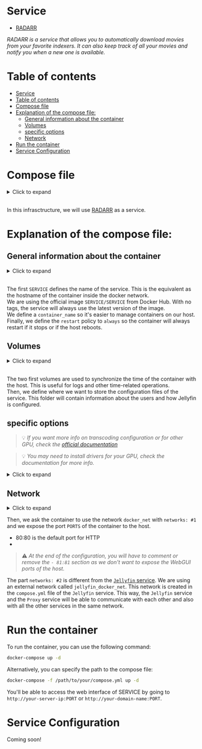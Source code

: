 # Service
- [RADARR](https://radarr.video/)

*RADARR is a service that allows you to automatically download movies from your favorite indexers. It can also keep track of all your movies and notify you when a new one is available.*

# Table of contents

- [Service](#service)
- [Table of contents](#table-of-contents)
- [Compose file](#compose-file)
- [Explanation of the compose file:](#explanation-of-the-compose-file)
  - [General information about the container](#general-information-about-the-container)
  - [Volumes](#volumes)
  - [specific options](#specific-options)
  - [Network](#network)
- [Run the container](#run-the-container)
- [Service Configuration](#service-configuration)


# Compose file

<details>
<summary>Click to expand</summary>

![compose.yml](./compose.yml)
</details><br>

In this infrasctructure, we will use [RADARR](https://radarr.video/) as a service. <br>

# Explanation of the compose file:

## General information about the container
<details>
<summary>Click to expand</summary>

```yml
---
services:

```
</details><br>

The first `SERVICE` defines the name of the service. This is the equivalent as the hostname of the container inside the docker network.<br>
We are using the official image `SERVICE/SERVICE` from Docker Hub. With no tags, the service will always use the latest version of the image.<br>
We define a `container_name` so it's easier to manage containers on our host.<br>
Finally, we define the `restart` policy to `always` so the container will always restart if it stops or if the host reboots.<br>

## Volumes
<details>
<summary>Click to expand</summary>

```yml
[...]
    volumes:
      - /etc/localtime:/etc/localtime:ro
      - /etc/localtime:/etc/timezone:ro
      - /path/to/your/config:/config
      - 
[...]
```
</details><br>

The two first volumes are used to synchronize the time of the container with the host. This is useful for logs and other time-related operations.<br>
Then, we define where we want to store the configuration files of the service. This folder will contain information about the users and how Jellyfin is configured.<br>


## specific options
> 💡 *If you want more info on transcoding configuration or for other GPU, check the [official documentation](https://jellyfin.org/docs/general/administration/hardware-acceleration.html)*

> 💡 *You may need to install drivers for your GPU, check the documentation for more info.*
<details>
<summary>Click to expand</summary>

```yml
[...]
[...]
```
</details>

## Network
<details>
<summary>Click to expand</summary>

```yml
[...]
    networks:                #1
      - docker_net
    ports:
      - 
networks:
  docker_net:
    external:
      name: jellyfin_docker_net
```
</details>

Then, we ask the container to use the network `docker_net` with `networks: #1` and we expose the port `PORTS` of the container to the host.

- 80:80   is the default port for HTTP
- 

> ⚠️ *At the end of the configuration, you will have to comment or remove the `- 81:81` section as we don't want to expose the WebGUI ports of the host.*

The part `networks: #2` is different from the [`Jellyfin` service](../jellyfin/compose.yml). We are using an external network called `jellyfin_docker_net`. This network is created in the `compose.yml` file of the `Jellyfin` service. This way, the `Jellyfin` service and the `Proxy` service will be able to communicate with each other and also with all the other services in the same network.

# Run the container
To run the container, you can use the following command:
```bash
docker-compose up -d
```
Alternatively, you can specify the path to the compose file:
```bash
docker-compose -f /path/to/your/compose.yml up -d
```
You'll be able to access the web interface of SERVICE by going to `http://your-server-ip:PORT` or `http://your-domain-name:PORT`.

# Service Configuration

Coming soon!